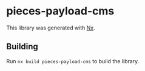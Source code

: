 # pieces-payload-cms

This library was generated with [Nx](https://nx.dev).

## Building

Run `nx build pieces-payload-cms` to build the library.
